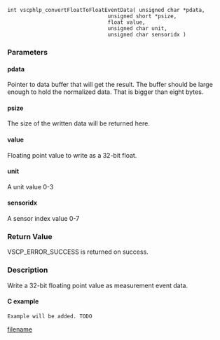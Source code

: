

```clike
int vscphlp_convertFloatToFloatEventData( unsigned char *pdata,
                                unsigned short *psize, 
                                float value,
                                unsigned char unit,
                                unsigned char sensoridx )
```

### Parameters

#### pdata
Pointer to data buffer that will get the result. The buffer should be large enough to hold the normalized data. That is bigger than eight bytes.

#### psize
The size of the written data will be returned here.

#### value
Floating point value to write as a 32-bit float.

#### unit
A unit value 0-3

#### sensoridx
A sensor index value 0-7

### Return Value
VSCP_ERROR_SUCCESS is returned on success.

### Description
Write a 32-bit floating point value as measurement event data. 

#### C example

```clike
Example will be added. TODO
```



[filename](./bottom_copyright.md ':include')